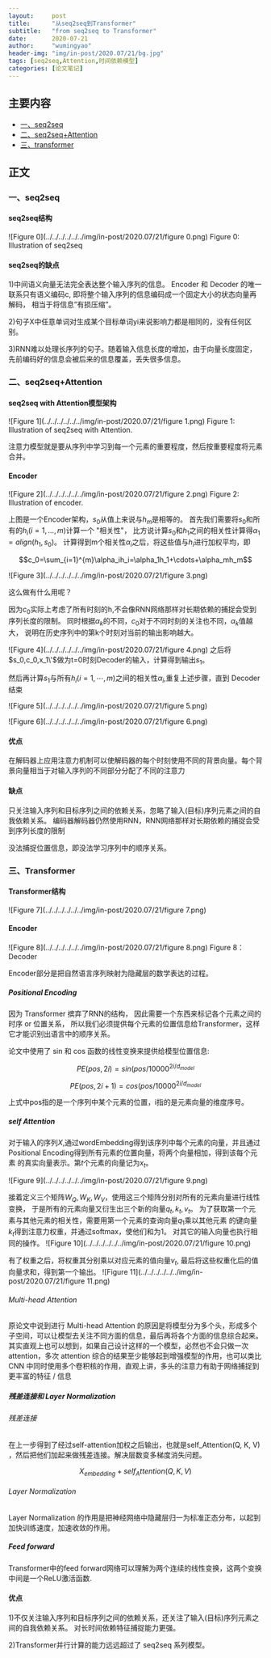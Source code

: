 ```yaml
---
layout:     post
title:      "从seq2seq到Transformer"
subtitle:   "from seq2seq to Transformer"
date:       2020-07-21
author:     "wumingyao"
header-img: "img/in-post/2020.07/21/bg.jpg"
tags: [seq2seq,Attention,时间依赖模型]
categories: [论文笔记]
---
```


## 主要内容
* [一、seq2seq](#p1)
* [二、seq2seq+Attention](#p2)
* [三、transformer](#p3)

## 正文

###  <span id="p1">一、seq2seq</span>
#### seq2seq结构
![Figure 0](../../../../../../img/in-post/2020.07/21/figure 0.png)
Figure 0: Illustration of seq2seq

#### seq2seq的缺点
1)中间语义向量无法完全表达整个输入序列的信息。
Encoder 和 Decoder 的唯一联系只有语义编码c,
即将整个输入序列的信息编码成一个固定大小的状态向量再解码，
相当于将信息”有损压缩”。

2)句子X中任意单词对生成某个目标单词yi来说影响力都是相同的，没有任何区别。

3)RNN难以处理长序列的句子。随着输入信息长度的增加，由于向量长度固定，
先前编码好的信息会被后来的信息覆盖，丢失很多信息。

###  <span id="p2">二、seq2seq+Attention</span>

#### seq2seq with Attention模型架构

![Figure 1](../../../../../../img/in-post/2020.07/21/figure 1.png)
Figure 1: Illustration of seq2seq with Attention.

注意力模型就是要从序列中学习到每一个元素的重要程度，然后按重要程度将元素合并。

#### Encoder
![Figure 2](../../../../../../img/in-post/2020.07/21/figure 2.png)
Figure 2: Illustration of encoder.

上图是一个Encoder架构，$s_0$从值上来说与$h_m$是相等的。
首先我们需要将$s_0$和所有的$h_i(i=1,...,m)$计算一个 "相关性"，
比方说计算$s_0$和$h_1$之间的相关性计算得$\alpha_1=align(h_1,s_0)$。
计算得到m个相关性$\alpha_i$之后，将这些值与$h_i$进行加权平均，即

$$c_0=\sum_{i=1}^{m}\alpha_ih_i=\alpha_1h_1+\cdots+\alpha_mh_m$$

![Figure 3](../../../../../../img/in-post/2020.07/21/figure 3.png)

这么做有什么用呢？

因为$c_0$实际上考虑了所有时刻的h,不会像RNN网络那样对长期依赖的捕捉会受到序列长度的限制。
同时根据$\alpha_k$的不同，$c_0$对于不同时刻的关注也不同，$\alpha_k$值越大，
说明在历史序列中的第k个时刻对当前的输出影响越大。

![Figure 4](../../../../../../img/in-post/2020.07/21/figure 4.png)
之后将$s_0,c_0,x_1\'$做为t=0时刻Decoder的输入，计算得到输出$s_1$。

然后再计算$s_1$与所有$h_i(i=1,\cdots,m)$之间的相关性$\alpha_i$,重复上述步骤，直到 Decoder 结束

![Figure 5](../../../../../../img/in-post/2020.07/21/figure 5.png)

![Figure 6](../../../../../../img/in-post/2020.07/21/figure 6.png)

#### 优点
在解码器上应用注意力机制可以使解码器的每个时刻使用不同的背景向量。每个背景向量相当于对输入序列的不同部分分配了不同的注意力

#### 缺点
只关注输入序列和目标序列之间的依赖关系，忽略了输入(目标)序列元素之间的自我依赖关系。
编码器解码器仍然使用RNN，RNN网络那样对长期依赖的捕捉会受到序列长度的限制

没法捕捉位置信息，即没法学习序列中的顺序关系。

###  <span id="p3">三、Transformer</span>
#### Transformer结构
![Figure 7](../../../../../../img/in-post/2020.07/21/figure 7.png)


#### Encoder
![Figure 8](../../../../../../img/in-post/2020.07/21/figure 8.png)
Figure 8：Decoder

Encoder部分是把自然语言序列映射为隐藏层的数学表达的过程。

##### Positional Encoding

因为 Transformer 摈弃了RNN的结构，
因此需要一个东西来标记各个元素之间的时序 or 位置关系，
所以我们必须提供每个元素的位置信息给Transformer，这样它才能识别出语言中的顺序关系。

论文中使用了 sin 和 cos 函数的线性变换来提供给模型位置信息:

$$PE(pos,2i)=sin(pos/10000^{2i/d_{model}}$$

$$PE(pos,2i+1)=cos(pos/10000^{2i/d_{model}}$$

上式中pos指的是一个序列中某个元素的位置，i指的是元素向量的维度序号。

##### self Attention
对于输入的序列$X$,通过wordEmbedding得到该序列中每个元素的向量，并且通过
Positional Encoding得到所有元素的位置向量，将两个向量相加，得到该每个元素
的真实向量表示。第$t$个元素的向量记为$x_t$。

![Figure 9](../../../../../../img/in-post/2020.07/21/figure 9.png)

接着定义三个矩阵$W_Q,W_K,W_V$，使用这三个矩阵分别对所有的元素向量进行线性变换，
于是所有的元素向量又衍生出三个新的向量$q_t,k_t,v_t$。
为了获取第一个元素与其他元素的相关性，需要用第一个元素的查询向量$q_1$乘以其他元素
的键向量$k_t$得到注意力权重，并通过softmax，使他们和为1。
对其它的输入向量也执行相同的操作。
![Figure 10](../../../../../../img/in-post/2020.07/21/figure 10.png)

有了权重之后，将权重其分别乘以对应元素的值向量$v_t$,
最后将这些权重化后的值向量求和，得到第一个输出。
![Figure 11](../../../../../../img/in-post/2020.07/21/figure 11.png)

###### Multi-head Attention
原论文中说到进行 Multi-head Attention 的原因是将模型分为多个头，形成多个子空间，可以让模型去关注不同方面的信息，最后再将各个方面的信息综合起来。其实直观上也可以想到，如果自己设计这样的一个模型，必然也不会只做一次 attention，多次 attention 综合的结果至少能够起到增强模型的作用，也可以类比 CNN 中同时使用多个卷积核的作用，直观上讲，多头的注意力有助于网络捕捉到更丰富的特征 / 信息

##### 残差连接和 Layer Normalization
###### 残差连接
在上一步得到了经过self-attention加权之后输出，也就是self_Attention(Q, K, V)
，然后把他们加起来做残差连接。解决层数变多梯度消失问题。

$$X_{embedding}+self_Attention(Q, K, V)$$

###### Layer Normalization
Layer Normalization 的作用是把神经网络中隐藏层归一为标准正态分布，以起到加快训练速度，加速收敛的作用。

##### Feed forward
Transformer中的feed forward网络可以理解为两个连续的线性变换，这两个变换中间是一个ReLU激活函数.

#### 优点
1)不仅关注输入序列和目标序列之间的依赖关系，还关注了输入(目标)序列元素之间的自我依赖关系。
对长时间依赖特征捕捉能力更强。

2)Transformer并行计算的能力远远超过了 seq2seq 系列模型。
